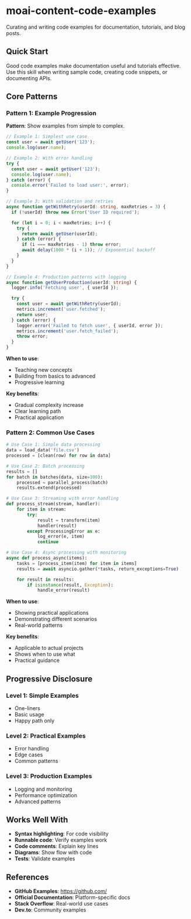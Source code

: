 # moai-content-code-examples

Curating and writing code examples for documentation, tutorials, and blog posts.

## Quick Start

Good code examples make documentation useful and tutorials effective. Use this skill when writing sample code, creating code snippets, or documenting APIs.

## Core Patterns

### Pattern 1: Example Progression

**Pattern**: Show examples from simple to complex.

```typescript
// Example 1: Simplest use case
const user = await getUser('123');
console.log(user.name);

// Example 2: With error handling
try {
  const user = await getUser('123');
  console.log(user.name);
} catch (error) {
  console.error('Failed to load user:', error);
}

// Example 3: With validation and retries
async function getWithRetry(userId: string, maxRetries = 3) {
  if (!userId) throw new Error('User ID required');

  for (let i = 0; i < maxRetries; i++) {
    try {
      return await getUser(userId);
    } catch (error) {
      if (i === maxRetries - 1) throw error;
      await delay(1000 * (i + 1)); // Exponential backoff
    }
  }
}

// Example 4: Production patterns with logging
async function getUserProduction(userId: string) {
  logger.info('Fetching user', { userId });

  try {
    const user = await getWithRetry(userId);
    metrics.increment('user.fetched');
    return user;
  } catch (error) {
    logger.error('Failed to fetch user', { userId, error });
    metrics.increment('user.fetch_failed');
    throw error;
  }
}
```

**When to use**:
- Teaching new concepts
- Building from basics to advanced
- Progressive learning

**Key benefits**:
- Gradual complexity increase
- Clear learning path
- Practical application

### Pattern 2: Common Use Cases

```python
# Use Case 1: Simple data processing
data = load_data('file.csv')
processed = [clean(row) for row in data]

# Use Case 2: Batch processing
results = []
for batch in batches(data, size=100):
    processed = parallel_process(batch)
    results.extend(processed)

# Use Case 3: Streaming with error handling
def process_stream(stream, handler):
    for item in stream:
        try:
            result = transform(item)
            handler(result)
        except ProcessingError as e:
            log_error(e, item)
            continue

# Use Case 4: Async processing with monitoring
async def process_async(items):
    tasks = [process_item(item) for item in items]
    results = await asyncio.gather(*tasks, return_exceptions=True)

    for result in results:
        if isinstance(result, Exception):
            handle_error(result)
```

**When to use**:
- Showing practical applications
- Demonstrating different scenarios
- Real-world patterns

**Key benefits**:
- Applicable to actual projects
- Shows when to use what
- Practical guidance

## Progressive Disclosure

### Level 1: Simple Examples
- One-liners
- Basic usage
- Happy path only

### Level 2: Practical Examples
- Error handling
- Edge cases
- Common patterns

### Level 3: Production Examples
- Logging and monitoring
- Performance optimization
- Advanced patterns

## Works Well With

- **Syntax highlighting**: For code visibility
- **Runnable code**: Verify examples work
- **Code comments**: Explain key lines
- **Diagrams**: Show flow with code
- **Tests**: Validate examples

## References

- **GitHub Examples**: https://github.com/
- **Official Documentation**: Platform-specific docs
- **Stack Overflow**: Real-world use cases
- **Dev.to**: Community examples
